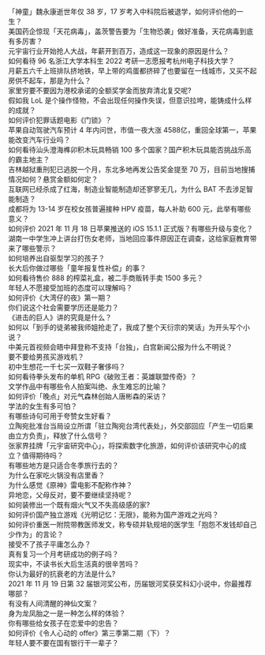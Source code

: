 「神童」魏永康逝世年仅 38 岁，17 岁考入中科院后被退学，如何评价他的一生？  
美国药企惊现「天花病毒」，盖茨警告要为「生物恐袭」做好准备，天花病毒到底有多厉害？  
元宇宙行业开始抢人大战，年薪开到百万，造成这一现象的原因是什么？  
如何看待 96 名浙江大学本科生 2022 考研一志愿报考杭州电子科技大学？  
月薪五六千上班排队挤地铁，早上带的鸡蛋都挤碎了也要留在一线城市，又买不起房供不起车，那是为什么？  
家里穷要不要因为港校承诺的全额奖学金而放弃清北复交呢?  
假如我 LoL 是个操作怪物，不会出现任何操作失误，但意识拉垮，能铸成什么样的成就？  
如何评价犯罪话题电影《门锁》？  
苹果自动驾驶汽车预计 4 年内问世，市值一夜大涨 4588 ​亿，重回全球第一，苹果能改变汽车行业吗？  
如何看待汕头澄海榫卯积木玩具畅销 100 多个国家？国产积木玩具能否挑战乐高的霸主地主？  
吉林越狱重刑犯已逃脱一个月，东北多地再发公告奖金提至 70 万，目前当地搜捕情况如何？悬赏金额如何定？  
互联网已经杀成了红海，制造业智能制造却还寥寥无几，为什么 BAT 不去涉足智能制造？  
成都将为 13-14 岁在校女孩普遍接种 HPV 疫苗，每人补助 600 元，此举有哪些意义？  
如何评价 2021 年 11 月 18 日苹果推送的 iOS 15.1.1 正式版？有哪些升级与变化？  
湖南一中学生冲上讲台打伤女老师，当地回应事件原因正在调查，这给家庭教育带来了哪些警示？  
如何培养出自驱型学习的孩子？  
长大后你做过哪些「童年报复性补偿」的事？  
如何看待售价 888 的榨菜礼盒，被二手商贩转手卖 1500 多元？  
年轻人不愿接受加班的态度可以理解吗？  
如何评价《大湾仔的夜》第一期？  
你们说这个社会需要学历还是能力？  
《进击的巨人》讲的究竟是什么？  
如何以「到手的徒弟被我师姐抢走了，我成了整个天衍宗的笑话」为开头写个小说？  
中美元首视频会晤中拜登称不支持「台独」，白宫新闻公报为什么不明说？  
要不要给男孩买游戏机？  
初中生想花一千七买一双鞋子奢侈吗？  
如何看待拳头发布的单机 RPG《破败王者：英雄联盟传奇》？  
文学作品中有哪些令人拍案叫绝、永生难忘的比喻？  
如何评价「晚点」对元气森林创始人唐彬森的采访？  
学法的女生有多可怕？  
有哪些诗句可用于夸赞女生好看？  
立陶宛批准台当局设立所谓「驻立陶宛台湾代表处」，外交部回应「产生一切后果由立方负责」，释放了什么信号？  
张家界挂牌「元宇宙研究中心」，将探索数字化旅游，如何评价该研究中心的成立？值得期待吗？  
有哪些地方是只适合冬季旅行去的？  
为什么在家吃火锅没有店里香？  
为什么感觉《原神》雷电影不配称作神？  
异地恋，父母反对，要不要继续坚持呢？  
如何装修出一个既有烟火气又不失高级感的家?  
如何评价国产独立游戏《光明记忆：无限》，能称为国产游戏之光吗？  
如何评价重医一附院带教医师发文，称专硕并轨规培的医学生「抱怨不发钱却自己少作为」的言论？  
接受不了孩子平庸怎么办？  
真有复习一个月考研成功的例子吗？  
现实中，不读书长大后生活真的很辛苦吗？  
你认为最好的抗衰老的方法是什么?  
2021 年 11 月 19 日第 32 届银河奖公布，历届银河奖获奖科幻小说中，你最推荐哪部？  
有没有人间清醒的神仙文案？  
身为龙凤胎之一是一种怎么样的体验？  
你有哪些给女孩子在恋爱中的忠告？  
如何评价《令人心动的 offer》第三季第二期（下）？  
年轻人要不要在国有银行干一辈子？  
